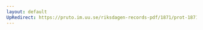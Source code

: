 ```yaml
---
layout: default
UpRedirect: https://pruto.im.uu.se/riksdagen-records-pdf/1871/prot-1871--ak--424.pdf
---
```

